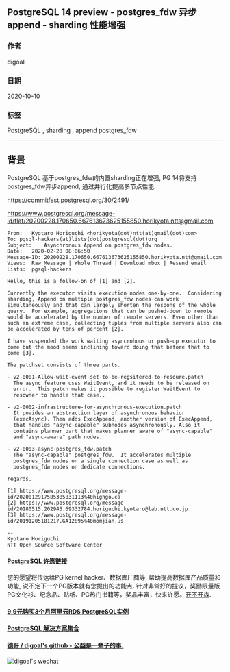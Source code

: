 ## PostgreSQL 14 preview - postgres_fdw 异步append - sharding 性能增强     
    
### 作者    
digoal    
    
### 日期    
2020-10-10    
    
### 标签    
PostgreSQL , sharding , append postgres_fdw      
    
----    
    
## 背景    
PostgreSQL 基于postgres_fdw的内置sharding正在增强, PG 14将支持postgres_fdw异步append, 通过并行化提高多节点性能.     
    
https://commitfest.postgresql.org/30/2491/  
  
https://www.postgresql.org/message-id/flat/20200228.170650.667613673625155850.horikyota.ntt@gmail.com    
    
```    
From:	Kyotaro Horiguchi <horikyota(dot)ntt(at)gmail(dot)com>    
To:	pgsql-hackers(at)lists(dot)postgresql(dot)org    
Subject:	Asynchronous Append on postgres_fdw nodes.    
Date:	2020-02-28 08:06:50    
Message-ID:	20200228.170650.667613673625155850.horikyota.ntt@gmail.com    
Views:	Raw Message | Whole Thread | Download mbox | Resend email    
Lists:	pgsql-hackers    
    
Hello, this is a follow-on of [1] and [2].    
    
Currently the executor visits execution nodes one-by-one.  Considering    
sharding, Append on multiple postgres_fdw nodes can work    
simultaneously and that can largely shorten the respons of the whole    
query.  For example, aggregations that can be pushed-down to remote    
would be accelerated by the number of remote servers. Even other than    
such an extreme case, collecting tuples from multiple servers also can    
be accelerated by tens of percent [2].    
    
I have suspended the work waiting asyncrohous or push-up executor to    
come but the mood seems inclining toward doing that before that to    
come [3].    
    
The patchset consists of three parts.    
    
- v2-0001-Allow-wait-event-set-to-be-regsitered-to-resoure.patch    
  The async feature uses WaitEvent, and it needs to be released on    
  error.  This patch makes it possible to register WaitEvent to    
  resowner to handle that case..    
    
- v2-0002-infrastructure-for-asynchronous-execution.patch    
  It povides an abstraction layer of asynchronous behavior    
  (execAsync). Then adds ExecAppend, another version of ExecAppend,    
  that handles "async-capable" subnodes asynchronously. Also it    
  contains planner part that makes planner aware of "async-capable"    
  and "async-aware" path nodes.    
    
- v2-0003-async-postgres_fdw.patch    
  The "async-capable" postgres_fdw.  It accelerates multiple    
  postgres_fdw nodes on a single connection case as well as    
  postgres_fdw nodes on dedicate connections.    
    
regards.    
    
[1] https://www.postgresql.org/message-id/2020012917585385831113%40highgo.ca    
[2] https://www.postgresql.org/message-id/20180515.202945.69332784.horiguchi.kyotaro@lab.ntt.co.jp    
[3] https://www.postgresql.org/message-id/20191205181217.GA12895%40momjian.us    
    
--     
Kyotaro Horiguchi    
NTT Open Source Software Center    
```    
      
  
#### [PostgreSQL 许愿链接](https://github.com/digoal/blog/issues/76 "269ac3d1c492e938c0191101c7238216")
您的愿望将传达给PG kernel hacker、数据库厂商等, 帮助提高数据库产品质量和功能, 说不定下一个PG版本就有您提出的功能点. 针对非常好的提议，奖励限量版PG文化衫、纪念品、贴纸、PG热门书籍等，奖品丰富，快来许愿。[开不开森](https://github.com/digoal/blog/issues/76 "269ac3d1c492e938c0191101c7238216").  
  
  
#### [9.9元购买3个月阿里云RDS PostgreSQL实例](https://www.aliyun.com/database/postgresqlactivity "57258f76c37864c6e6d23383d05714ea")
  
  
#### [PostgreSQL 解决方案集合](https://yq.aliyun.com/topic/118 "40cff096e9ed7122c512b35d8561d9c8")
  
  
#### [德哥 / digoal's github - 公益是一辈子的事.](https://github.com/digoal/blog/blob/master/README.md "22709685feb7cab07d30f30387f0a9ae")
  
  
![digoal's wechat](../pic/digoal_weixin.jpg "f7ad92eeba24523fd47a6e1a0e691b59")
  

